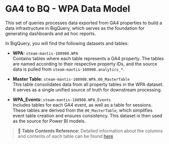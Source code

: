 # GA4 to BQ - WPA Data Model  

This set of queries processes data exported from GA4 properties to build a data infrastructure in BigQuery, which serves as the foundation for generating dashboards and ad hoc reports.  

In BigQuery, you will find the following datasets and tables:  

- **WPA:** `steam-mantis-108908.WPA`  
  Contains tables where each table represents a GA4 property. The tables are named according to their respective property IDs, and the source data is pulled from `steam-mantis-108908.analytics_*`.

- **Master Table:** `steam-mantis-108908.WPA.00_MasterTable`  
  This table consolidates data from all property tables in the WPA dataset. It serves as a single unified source of truth for downstream processing.

- **WPA_Events:** `steam-mantis-108908.WPA_Events`  
  Includes tables for each GA4 event, as well as a table for sessions. These tables are derived from the `00_MasterTable`, which simplifies event table creation and ensures consistency. This dataset is then used as the source for Power BI models.

> 📄 **Table Contents Reference:** Detailed information about the columns and contents of each table can be found [here](https://docs.google.com/spreadsheets/d/1kbcn0me3V68KXtBomR1Jp0nyFWvZQt0M-SZTtPt2PZA/edit?gid=0#gid=0)

